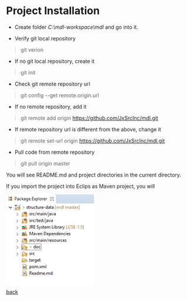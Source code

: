 # Project Installation

* Create folder _C:\mdl-workspace\mdl_ and go into it.

* Verify git local repository

>git verion

* If no git local repository, create it

>git init

* Check git remote repository url

>git config --get remote.origin.url

* If no remote repository, add it

>git remote add origin https://github.com/JxSrcInc/mdl.git

* If remote repository url is different from the above, change it

>git remote set-url origin https://github.com/JxSrcInc/mdl.git

* Pull code from remote repository

>git pull origin master

You will see README.md and project directories in the current directory.

If you import the project into Eclips as Maven project, you will

![alt text](image/eclipse.png)

[back](../Readme.md)
